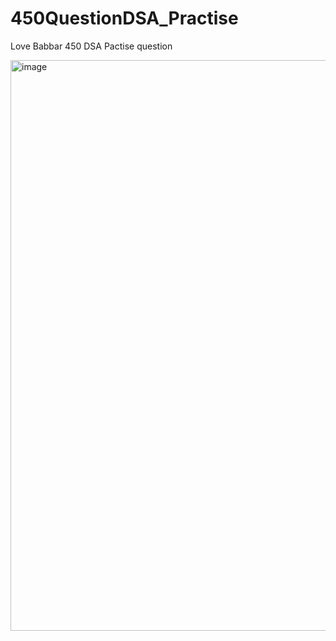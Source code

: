 # 450QuestionDSA_Practise
Love Babbar 450 DSA Pactise question

<img width="913" alt="image" src="https://user-images.githubusercontent.com/78725162/158735409-dc069187-f3a2-4ac5-9c47-36c44e274840.png">
